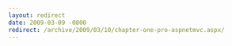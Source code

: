 ```yaml
---
layout: redirect
date: 2009-03-09 -0800
redirect: /archive/2009/03/10/chapter-one-pro-aspnetmvc.aspx/
---
```

